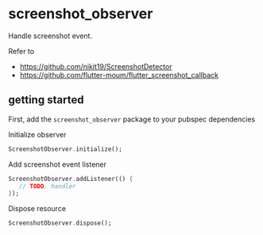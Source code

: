 # screenshot_observer

Handle screenshot event.

Refer to
- https://github.com/nikit19/ScreenshotDetector
- https://github.com/flutter-moum/flutter_screenshot_callback

## getting started

First, add the `screenshot_observer` package to your pubspec dependencies

Initialize observer

```dart
ScreenshotObserver.initialize();
```

Add screenshot event listener

```dart
ScreenshotObserver.addListener(() {
   // TODO. handler
});
```

Dispose resource

```dart
ScreenshotObserver.dispose();
```

